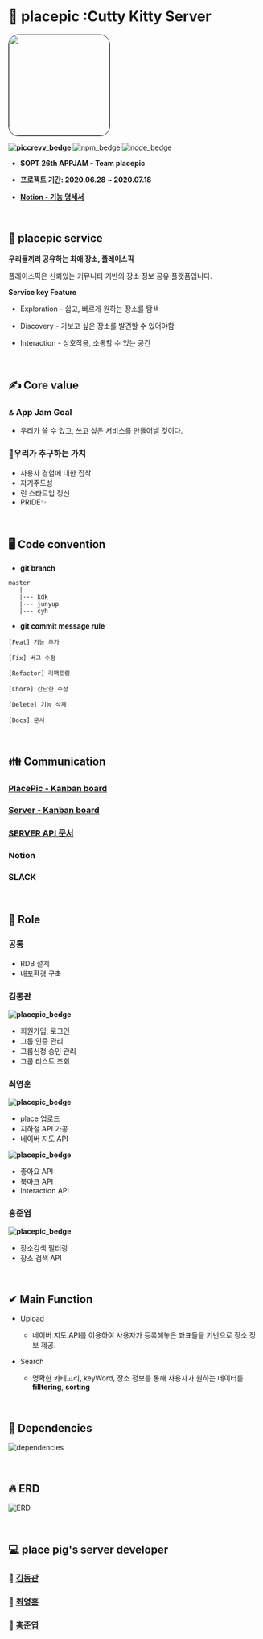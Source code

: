 
# 🐷 placepic :Cutty Kitty Server
<img style="border: 1px solid black !important; border-radius:20px;" src="https://avatars2.githubusercontent.com/u/67547341?s=200&v=4" width="200px" />

<br/>

**![piccrevv_bedge](https://img.shields.io/badge/placepic-piccrevv-ff7adc)**
![npm_bedge](https://img.shields.io/badge/npm-6.13.7-blue)
![node_bedge](https://img.shields.io/badge/node-13.11.0-brightgreen)



* <b> SOPT 26th APPJAM - Team **placepic** </b>
    
* <b> 프로젝트 기간: 2020.06.28 ~ 2020.07.18 </b>

* <b> [Notion - 기능 명세서](https://www.notion.so/Server-Part-d88e5572975b4d4d89128f1bfc10b780) </b>

<br>


## 📍 placepic service

 <b>우리들끼리 공유하는 최애 장소, 플레이스픽 </b>

 플레이스픽은 신뢰있는 커뮤니티 기반의 장소 정보 공유 플랫폼입니다. 

 **Service key Feature**
  * Exploration - 쉽고, 빠르게 원하는 장소를 탐색

  * Discovery - 가보고 싶은 장소를 발견할 수 있어야함

  * Interaction - 상호작용, 소통할 수 있는 공간

<br/>

## ✍ Core value

### 🔝 App Jam Goal
* 우리가 쓸 수 있고, 쓰고 싶은 서비스를 만들어낼 것이다.

### 👥우리가 추구하는 가치
* 사용자 경험에 대한 집착 
* 자기주도성
* 린 스타트업 정신
* PRIDE✨

<br/>

## 🖥 Code convention
 
- **git branch**

```
master
   |
   |--- kdk
   |--- junyup
   |--- cyh
```

- **git commit message rule** 
```
[Feat] 기능 추가

[Fix] 버그 수정

[Refactor] 리팩토링

[Chore] 간단한 수정

[Delete] 기능 삭제

[Docs] 문서
```

<br/>

## 👪 Communication

### [PlacePic - Kanban board](https://github.com/orgs/placepic/projects/1)

### [Server - Kanban board](https://github.com/placepic/placepic_server/projects/1)

### [SERVER API 문서](https://github.com/placepic/placepic_server/wiki)

### Notion

### SLACK

<br/>

## 🤝 Role
  
 ### 공통 
  - RDB 설계
  - 배포환경 구축
  
 ### 김동관 
 
 **![placepic_bedge](https://img.shields.io/badge/placepic-sprint1-ff7adc)**

 - 회원가입, 로그인 
 - 그룹 인증 관리   
 - 그룹신청 승인 관리 
 - 그룹 리스트 조회 
 
  
 ### 최영훈
 
 **![placepic_bedge](https://img.shields.io/badge/placepic-sprint1-ff7adc)**
 
 - place 업로드 
 - 지하철 API 가공 
 - 네이버 지도 API 
 
 **![placepic_bedge](https://img.shields.io/badge/placepic-sprint2-ff7adc)**
 
 - 좋아요 API
 - 북마크 API 
 - Interaction API
 
 ### 홍준엽
 
 **![placepic_bedge](https://img.shields.io/badge/placepic-sprint1-ff7adc)**
 
 - 장소검색 필터링 
 - 장소 검색 API 

<br/>


## ✔ Main Function
- Upload
    - 네이버 지도 API를 이용하여 사용자가 등록해놓은 좌표들을 기반으로 장소 정보 제공.
    
- Search
    - 명확한 카테고리, keyWord, 장소 정보를 통해 사용자가 원하는 데이터를 **filltering**, **sorting** 

<br />

## 📖 Dependencies 

![dependencies](https://github.com/placepic/placepic_server/blob/master/public/images/dependencies.png?raw=true)

<br/>

## 🔥 ERD
![ERD](https://github.com/placepic/placepic_server/blob/master/public/images/ERD_final.png?raw=true)

<br/>

## 💻 place pig's server developer 

### **🙋 [김동관](https://github.com/dk-master)**

### **🙋‍ [최영훈](https://github.com/dudgns3tp)**

### **🙋‍ [홍준엽](https://github.com/junyup0319)**
